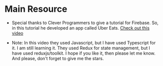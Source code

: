 # Main Resource

- Special thanks to Clever Programmers to give a tutorial for Firebase. So, in this tutorial he developed an app called Uber Eats. [Check out this video](https://www.youtube.com/watch?v=jmvbhuJXFow&t=1057s)

- Note: In this video they used Javascript, but I have used Typescript for it. I am still learning it. They used Redux for state management, but I have used reduxjs/toolkit. I hope if you like it, then please let me know. And please, don't forget to give me the stars.
